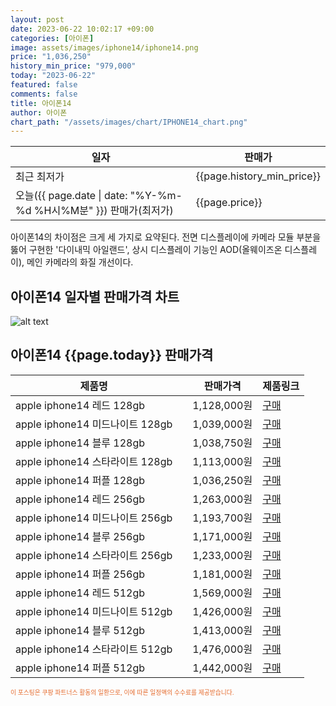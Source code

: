 ```yaml
---
layout: post
date: 2023-06-22 10:02:17 +09:00
categories: [아이폰]
image: assets/images/iphone14/iphone14.png
price: "1,036,250"
history_min_price: "979,000"
today: "2023-06-22"
featured: false
comments: false
title: 아이폰14
author: 아이폰
chart_path: "/assets/images/chart/IPHONE14_chart.png"
---
```


<main>
<table id="rwd-table-large">
<thread>
<tr>
<th>일자</th>
<th>판매가</th>
</tr>
</thread>
<tbody>
<tr><td>최근 최저가</td><td>{{page.history_min_price}}</td></tr>
<tr><td>오늘({{ page.date | date: "%Y-%m-%d %H시%M분" }}) 판매가(최저가)</td><td>{{page.price}}</td></tr>
</tbody>
</table>
</main>


아이폰14의 차이점은 크게 세 가지로 요약된다. 전면 디스플레이에 카메라 모듈 부분을 뚫어 구현한 '다이내믹 아일랜드', 상시 디스플레이 기능인 AOD(올웨이즈온 디스플레이), 메인 카메라의 화질 개선이다.

## 아이폰14 일자별 판매가격 차트
![alt text]({{page.chart_path}} "아이폰14 판매가격 차트")

## 아이폰14 {{page.today}} 판매가격
<main>
<table id="rwd-table-large">
  <thead>
    <tr>
      <th>제품명</th>
      <th></th>
      <th>판매가격</th>
      <th>제품링크</th>
    </tr>
  </thead>
  <tbody><tr>
        <td>apple iphone14 레드 128gb </td>
        <td></td>
        <td>1,128,000원</td>
        <td><a href='https://link.coupang.com/a/SOW27' target='_blank'>구매</a></td>
        </tr><tr>
        <td>apple iphone14 미드나이트 128gb </td>
        <td></td>
        <td>1,039,000원</td>
        <td><a href='https://link.coupang.com/a/SOW5X' target='_blank'>구매</a></td>
        </tr><tr>
        <td>apple iphone14 블루 128gb </td>
        <td></td>
        <td>1,038,750원</td>
        <td><a href='https://link.coupang.com/a/SOW70' target='_blank'>구매</a></td>
        </tr><tr>
        <td>apple iphone14 스타라이트 128gb </td>
        <td></td>
        <td>1,113,000원</td>
        <td><a href='https://link.coupang.com/a/SOXat' target='_blank'>구매</a></td>
        </tr><tr>
        <td>apple iphone14 퍼플 128gb </td>
        <td></td>
        <td>1,036,250원</td>
        <td><a href='https://link.coupang.com/a/SOXcx' target='_blank'>구매</a></td>
        </tr><tr>
        <td>apple iphone14 레드 256gb </td>
        <td></td>
        <td>1,263,000원</td>
        <td><a href='https://link.coupang.com/a/SOXeB' target='_blank'>구매</a></td>
        </tr><tr>
        <td>apple iphone14 미드나이트 256gb </td>
        <td></td>
        <td>1,193,700원</td>
        <td><a href='https://link.coupang.com/a/SOXgn' target='_blank'>구매</a></td>
        </tr><tr>
        <td>apple iphone14 블루 256gb </td>
        <td></td>
        <td>1,171,000원</td>
        <td><a href='https://link.coupang.com/a/SOXif' target='_blank'>구매</a></td>
        </tr><tr>
        <td>apple iphone14 스타라이트 256gb </td>
        <td></td>
        <td>1,233,000원</td>
        <td><a href='https://link.coupang.com/a/SOXlS' target='_blank'>구매</a></td>
        </tr><tr>
        <td>apple iphone14 퍼플 256gb </td>
        <td></td>
        <td>1,181,000원</td>
        <td><a href='https://link.coupang.com/a/SOXnF' target='_blank'>구매</a></td>
        </tr><tr>
        <td>apple iphone14 레드 512gb </td>
        <td></td>
        <td>1,569,000원</td>
        <td><a href='https://link.coupang.com/a/SOXpX' target='_blank'>구매</a></td>
        </tr><tr>
        <td>apple iphone14 미드나이트 512gb </td>
        <td></td>
        <td>1,426,000원</td>
        <td><a href='https://link.coupang.com/a/SOXsg' target='_blank'>구매</a></td>
        </tr><tr>
        <td>apple iphone14 블루 512gb </td>
        <td></td>
        <td>1,413,000원</td>
        <td><a href='https://link.coupang.com/a/SOXuT' target='_blank'>구매</a></td>
        </tr><tr>
        <td>apple iphone14 스타라이트 512gb </td>
        <td></td>
        <td>1,476,000원</td>
        <td><a href='https://link.coupang.com/a/SOXw0' target='_blank'>구매</a></td>
        </tr><tr>
        <td>apple iphone14 퍼플 512gb </td>
        <td></td>
        <td>1,442,000원</td>
        <td><a href='https://link.coupang.com/a/SOXyl' target='_blank'>구매</a></td>
        </tr></tbody>
</table>

</main>
<div style="color:#e56a2c;font-size: 0.7em;" >
이 포스팅은 쿠팡 파트너스 활동의 일환으로, 이에 따른 일정액의 수수료를 제공받습니다.
</div>
